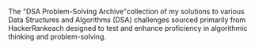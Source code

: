 The "DSA Problem-Solving Archive"collection of my solutions to various Data Structures and Algorithms (DSA) challenges sourced primarily from HackerRankeach designed to test and enhance proficiency in algorithmic thinking and problem-solving.
